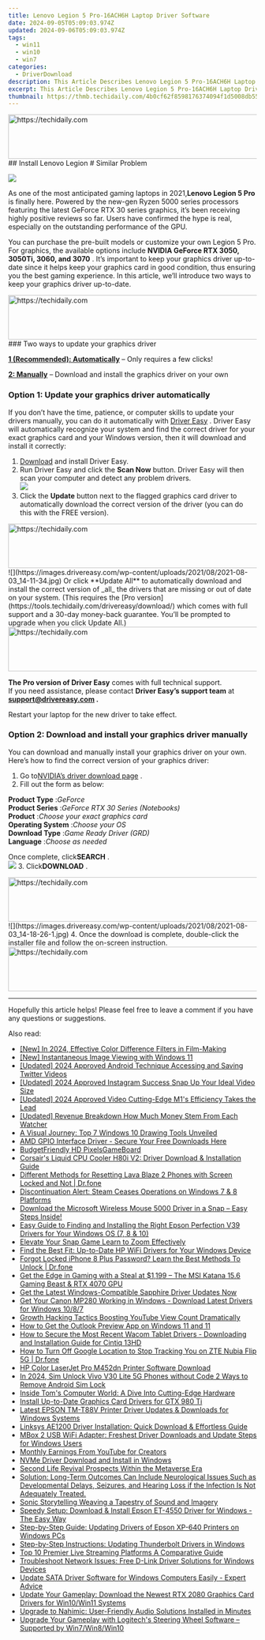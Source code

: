 ```yaml
---
title: Lenovo Legion 5 Pro-16ACH6H Laptop Driver Software
date: 2024-09-05T05:09:03.974Z
updated: 2024-09-06T05:09:03.974Z
tags:
  - win11
  - win10
  - win7
categories:
  - DriverDownload
description: This Article Describes Lenovo Legion 5 Pro-16ACH6H Laptop Driver Software
excerpt: This Article Describes Lenovo Legion 5 Pro-16ACH6H Laptop Driver Software
thumbnail: https://thmb.techidaily.com/4b0cf62f8598176374094f1d5008db55cda943f9c34511f05e37067a05b873ab.jpg
---
```


<!-- affiliate ads begin -->
<a href="https://aligracehair.sjv.io/c/5597632/1934142/19272" target="_top" id="1934142">
  <img src="//a.impactradius-go.com/display-ad/19272-1934142" border="0" alt="https://techidaily.com" width="728" height="90"/>
</a>
<img height="0" width="0" src="https://aligracehair.sjv.io/i/5597632/1934142/19272" style="position:absolute;visibility:hidden;" border="0" />
<!-- affiliate ads end -->
## Install Lenovo Legion # Similar Problem

![](https://images.drivereasy.com/wp-content/uploads/2021/08/2021-08-03_11-46-03.jpg)

 As one of the most anticipated gaming laptops in 2021,**Lenovo Legion 5 Pro** is finally here. Powered by the new-gen Ryzen 5000 series processors featuring the latest GeForce RTX 30 series graphics, it’s been receiving highly positive reviews so far. Users have confirmed the hype is real, especially on the outstanding performance of the GPU.

 You can purchase the pre-built models or customize your own Legion 5 Pro. For graphics, the available options include **NVIDIA GeForce RTX 3050, 3050Ti, 3060, and 3070** . It’s important to keep your graphics driver up-to-date since it helps keep your graphics card in good condition, thus ensuring you the best gaming experience. In this article, we’ll introduce two ways to keep your graphics driver up-to-date.

<!-- affiliate ads begin -->
<a href="https://appsumo.8odi.net/c/5597632/2002019/7443" target="_top" id="2002019">
  <img src="//a.impactradius-go.com/display-ad/7443-2002019" border="0" alt="https://techidaily.com" width="728" height="90"/>
</a>
<img height="0" width="0" src="https://appsumo.8odi.net/i/5597632/2002019/7443" style="position:absolute;visibility:hidden;" border="0" />
<!-- affiliate ads end -->
### Two ways to update your graphics driver

**[1 (Recommended): Automatically](https://www.drivereasy.com/knowledge/lenovo-legion-5-pro-driver-download/#option1)**  – Only requires a few clicks!

**[2: Manually](https://tools.techidaily.com/drivereasy/download/)**  – Download and install the graphics driver on your own

### Option 1: Update your graphics driver automatically

 If you don’t have the time, patience, or computer skills to update your drivers manually, you can do it automatically with [Driver Easy](https://tools.techidaily.com/drivereasy/download/) . Driver Easy will automatically recognize your system and find the correct driver for your exact graphics card and your Windows version, then it will download and install it correctly:

1. [Download](https://tools.techidaily.com/drivereasy/download/) and install Driver Easy.
2. Run Driver Easy and click the **Scan Now** button. Driver Easy will then scan your computer and detect any problem drivers.  
![](https://images.drivereasy.com/wp-content/uploads/2021/08/2021-08-03_11-58-11.jpg)
3. Click the **Update**  button next to the flagged graphics card driver to automatically download the correct version of the driver (you can do this with the FREE version).  
<!-- affiliate ads begin -->
<a href="https://imp.i357552.net/c/5597632/1001453/11832" target="_top" id="1001453">
  <img src="//a.impactradius-go.com/display-ad/11832-1001453" border="0" alt="https://techidaily.com" width="728" height="90"/>
</a>
<img height="0" width="0" src="https://imp.i357552.net/i/5597632/1001453/11832" style="position:absolute;visibility:hidden;" border="0" />
<!-- affiliate ads end -->
![](https://images.drivereasy.com/wp-content/uploads/2021/08/2021-08-03_14-11-34.jpg)  
 Or click **Update All** to automatically download and install the correct version of _all_ the drivers that are missing or out of date on your system. (This requires the [Pro version](https://tools.techidaily.com/drivereasy/download/) which comes with full support and a 30-day money-back guarantee. You’ll be prompted to upgrade when you click Update All.)
<!-- affiliate ads begin -->
<a href="https://aligracehair.sjv.io/c/5597632/1918703/19272" target="_top" id="1918703">
  <img src="//a.impactradius-go.com/display-ad/19272-1918703" border="0" alt="https://techidaily.com" width="728" height="90"/>
</a>
<img height="0" width="0" src="https://aligracehair.sjv.io/i/5597632/1918703/19272" style="position:absolute;visibility:hidden;" border="0" />
<!-- affiliate ads end -->

**The Pro version of Driver Easy** comes with full technical support.  
 If you need assistance, please contact **Driver Easy’s support team** at **[support@drivereasy.com](https://tools.techidaily.com/drivereasy/download/) .**

Restart your laptop for the new driver to take effect.

### Option 2: Download and install your graphics driver manually

 You can download and manually install your graphics driver on your own. Here’s how to find the correct version of your graphics driver:

1. Go to[NVIDIA’s driver download page](https://tools.techidaily.com/drivereasy/download/) .
2. Fill out the form as below:  

**Product Type** :_GeForce_  
**Product Series** :_GeForce RTX 30 Series (Notebooks)_  
**Product** :_Choose your exact graphics card_  
**Operating System** :_Choose your OS_  
**Download Type** :_Game Ready Driver (GRD)_  
**Language** :_Choose as needed_  

 Once complete, click**SEARCH** .  
![](https://images.drivereasy.com/wp-content/uploads/2021/08/2021-08-03_12-22-35.jpg)
3. Click**DOWNLOAD** .  
<!-- affiliate ads begin -->
<a href="https://appsumo.8odi.net/c/5597632/2052060/7443" target="_top" id="2052060">
  <img src="//a.impactradius-go.com/display-ad/7443-2052060" border="0" alt="https://techidaily.com" width="728" height="90"/>
</a>
<img height="0" width="0" src="https://appsumo.8odi.net/i/5597632/2052060/7443" style="position:absolute;visibility:hidden;" border="0" />
<!-- affiliate ads end -->
![](https://images.drivereasy.com/wp-content/uploads/2021/08/2021-08-03_14-18-26-1.jpg)
4. Once the download is complete, double-click the installer file and follow the on-screen instruction.
<!-- affiliate ads begin -->
<a href="https://appsumo.8odi.net/c/5597632/2049383/7443" target="_top" id="2049383">
  <img src="//a.impactradius-go.com/display-ad/7443-2049383" border="0" alt="https://techidaily.com" width="728" height="90"/>
</a>
<img height="0" width="0" src="https://appsumo.8odi.net/i/5597632/2049383/7443" style="position:absolute;visibility:hidden;" border="0" />
<!-- affiliate ads end -->

---

 Hopefully this article helps! Please feel free to leave a comment if you have any questions or suggestions.

<ins class="adsbygoogle"
     style="display:block"
     data-ad-format="autorelaxed"
     data-ad-client="ca-pub-7571918770474297"
     data-ad-slot="1223367746"></ins>



<ins class="adsbygoogle"
     style="display:block"
     data-ad-client="ca-pub-7571918770474297"
     data-ad-slot="8358498916"
     data-ad-format="auto"
     data-full-width-responsive="true"></ins>

<span class="atpl-alsoreadstyle">Also read:</span>
<div><ul>
<li><a href="https://eaxpv-info.techidaily.com/new-in-2024-effective-color-difference-filters-in-film-making/"><u>[New] In 2024, Effective Color Difference Filters in Film-Making</u></a></li>
<li><a href="https://extra-approaches.techidaily.com/new-instantaneous-image-viewing-with-windows-11/"><u>[New] Instantaneous Image Viewing with Windows 11</u></a></li>
<li><a href="https://twitter-videos.techidaily.com/updated-2024-approved-android-technique-accessing-and-saving-twitter-videos/"><u>[Updated] 2024 Approved  Android Technique  Accessing and Saving Twitter Videos</u></a></li>
<li><a href="https://instagram-videos.techidaily.com/updated-2024-approved-instagram-success-snap-up-your-ideal-video-size/"><u>[Updated] 2024 Approved  Instagram Success  Snap Up Your Ideal Video Size</u></a></li>
<li><a href="https://fox-hovers.techidaily.com/updated-2024-approved-video-cutting-edge-m1s-efficiency-takes-the-lead/"><u>[Updated] 2024 Approved  Video Cutting-Edge  M1's Efficiency Takes the Lead</u></a></li>
<li><a href="https://youtube-blog.techidaily.com/ed-revenue-breakdown-how-much-money-stem-from-each-watcher/"><u>[Updated] Revenue Breakdown  How Much Money Stem From Each Watcher</u></a></li>
<li><a href="https://windows11.techidaily.com/a-visual-journey-top-7-windows-10-drawing-tools-unveiled/"><u>A Visual Journey: Top 7 Windows 10 Drawing Tools Unveiled</u></a></li>
<li><a href="https://driver-download.techidaily.com/amd-gpio-interface-driver-secure-your-free-downloads-here/"><u>AMD GPIO Interface Driver - Secure Your Free Downloads Here</u></a></li>
<li><a href="https://games-able.techidaily.com/budgetfriendly-hd-pixelsgameboard/"><u>BudgetFriendly HD PixelsGameBoard</u></a></li>
<li><a href="https://driver-download.techidaily.com/corsairs-liquid-cpu-cooler-h80i-v2-driver-download-and-installation-guide/"><u>Corsair's Liquid CPU Cooler H80i V2: Driver Download & Installation Guide</u></a></li>
<li><a href="https://techidaily.com/different-methods-for-resetting-lava-blaze-2-phones-with-screen-locked-and-not-drfone-by-drfone-reset-android-reset-android/"><u>Different Methods for Resetting Lava Blaze 2 Phones with Screen Locked and Not | Dr.fone</u></a></li>
<li><a href="https://blog-min.techidaily.com/discontinuation-alert-steam-ceases-operations-on-windows-7-and-8-platforms/"><u>Discontinuation Alert: Steam Ceases Operations on Windows 7 & 8 Platforms</u></a></li>
<li><a href="https://driver-download.techidaily.com/download-the-microsoft-wireless-mouse-5000-driver-in-a-snap-easy-steps-inside/"><u>Download the Microsoft Wireless Mouse 5000 Driver in a Snap – Easy Steps Inside!</u></a></li>
<li><a href="https://driver-download.techidaily.com/easy-guide-to-finding-and-installing-the-right-epson-perfection-v39-drivers-for-your-windows-os-7-8-and-10/"><u>Easy Guide to Finding and Installing the Right Epson Perfection V39 Drivers for Your Windows OS (7, 8 & 10)</u></a></li>
<li><a href="https://extra-resources.techidaily.com/elevate-your-snap-game-learn-to-zoom-effectively/"><u>Elevate Your Snap Game  Learn to Zoom Effectively</u></a></li>
<li><a href="https://driver-download.techidaily.com/find-the-best-fit-up-to-date-hp-wifi-drivers-for-your-windows-device/"><u>Find the Best Fit: Up-to-Date HP WiFi Drivers for Your Windows Device</u></a></li>
<li><a href="https://iphone-unlock.techidaily.com/forgot-locked-iphone-8-plus-password-learn-the-best-methods-to-unlock-drfone-by-drfone-ios/"><u>Forgot Locked iPhone 8 Plus Password? Learn the Best Methods To Unlock | Dr.fone</u></a></li>
<li><a href="https://hardware-updates.techidaily.com/1723862737018-get-the-edge-in-gaming-with-a-steal-at-1199-the-msi-katana-156-gaming-beast-and-rtx-4070-gpu/"><u>Get the Edge in Gaming with a Steal at $1,199 – The MSI Katana 15.6 Gaming Beast & RTX 4070 GPU</u></a></li>
<li><a href="https://driver-download.techidaily.com/get-the-latest-windows-compatible-sapphire-driver-updates-now/"><u>Get the Latest Windows-Compatible Sapphire Driver Updates Now</u></a></li>
<li><a href="https://driver-download.techidaily.com/get-your-canon-mp280-working-in-windows-download-latest-drivers-for-windows-1087/"><u>Get Your Canon MP280 Working in Windows - Download Latest Drivers for Windows 10/8/7</u></a></li>
<li><a href="https://extra-information.techidaily.com/growth-hacking-tactics-boosting-youtube-view-count-dramatically/"><u>Growth Hacking Tactics  Boosting YouTube View Count Dramatically</u></a></li>
<li><a href="https://win11.techidaily.com/how-to-get-the-outlook-preview-app-on-windows-11-and-11/"><u>How to Get the Outlook Preview App on Windows 11 and 11</u></a></li>
<li><a href="https://driver-download.techidaily.com/how-to-secure-the-most-recent-wacom-tablet-drivers-downloading-and-installation-guide-for-cintiq-13hd/"><u>How to Secure the Most Recent Wacom Tablet Drivers - Downloading and Installation Guide for Cintiq 13HD</u></a></li>
<li><a href="https://android-location-track.techidaily.com/how-to-turn-off-google-location-to-stop-tracking-you-on-zte-nubia-flip-5g-drfone-by-drfone-virtual-android/"><u>How to Turn Off Google Location to Stop Tracking You on ZTE Nubia Flip 5G | Dr.fone</u></a></li>
<li><a href="https://driver-download.techidaily.com/hp-color-laserjet-pro-m452dn-printer-software-download/"><u>HP Color LaserJet Pro M452dn Printer Software Download</u></a></li>
<li><a href="https://sim-unlock.techidaily.com/in-2024-sim-unlock-vivo-v30-lite-5g-phones-without-code-2-ways-to-remove-android-sim-lock-by-drfone-android/"><u>In 2024, Sim Unlock Vivo V30 Lite 5G Phones without Code 2 Ways to Remove Android Sim Lock</u></a></li>
<li><a href="https://hardware-tips.techidaily.com/inside-toms-computer-world-a-dive-into-cutting-edge-hardware/"><u>Inside Tom's Computer World: A Dive Into Cutting-Edge Hardware</u></a></li>
<li><a href="https://driver-download.techidaily.com/install-up-to-date-graphics-card-drivers-for-gtx-980-ti/"><u>Install Up-to-Date Graphics Card Drivers for GTX 980 Ti</u></a></li>
<li><a href="https://driver-download.techidaily.com/latest-epson-tm-t88v-printer-driver-updates-and-downloads-for-windows-systems/"><u>Latest EPSON TM-T88V Printer Driver Updates & Downloads for Windows Systems</u></a></li>
<li><a href="https://driver-download.techidaily.com/linksys-ae1200-driver-installation-quick-download-and-effortless-guide/"><u>Linksys AE1200 Driver Installation: Quick Download & Effortless Guide</u></a></li>
<li><a href="https://driver-download.techidaily.com/mbox-2-usb-wifi-adapter-freshest-driver-downloads-and-update-steps-for-windows-users/"><u>MBox 2 USB WiFi Adapter: Freshest Driver Downloads and Update Steps for Windows Users</u></a></li>
<li><a href="https://youtube-sure.techidaily.com/ly-earnings-from-youtube-for-creators/"><u>Monthly Earnings From YouTube for Creators</u></a></li>
<li><a href="https://driver-download.techidaily.com/nvme-driver-download-and-install-in-windows/"><u>NVMe Driver Download and Install in Windows</u></a></li>
<li><a href="https://facebook.techidaily.com/second-life-revival-prospects-within-the-metaverse-era/"><u>Second Life Revival Prospects Within the Metaverse Era</u></a></li>
<li><a href="https://driver-download.techidaily.com/solution-long-term-outcomes-can-include-neurological-issues-such-as-developmental-delays-seizures-and-hearing-loss-if-the-infection-is-not-adequately-treate333/"><u>Solution: Long-Term Outcomes Can Include Neurological Issues Such as Developmental Delays, Seizures, and Hearing Loss if the Infection Is Not Adequately Treated.</u></a></li>
<li><a href="https://voice-adjusting.techidaily.com/sonic-storytelling-weaving-a-tapestry-of-sound-and-imagery/"><u>Sonic Storytelling Weaving a Tapestry of Sound and Imagery</u></a></li>
<li><a href="https://driver-download.techidaily.com/speedy-setup-download-and-install-epson-et-4550-driver-for-windows-the-easy-way/"><u>Speedy Setup: Download & Install Epson ET-4550 Driver for Windows - The Easy Way</u></a></li>
<li><a href="https://driver-download.techidaily.com/step-by-step-guide-updating-drivers-of-epson-xp-640-printers-on-windows-pcs/"><u>Step-by-Step Guide: Updating Drivers of Epson XP-640 Printers on Windows PCs</u></a></li>
<li><a href="https://driver-download.techidaily.com/step-by-step-instructions-updating-thunderbolt-drivers-in-windows/"><u>Step-by-Step Instructions: Updating Thunderbolt Drivers in Windows</u></a></li>
<li><a href="https://extra-tips.techidaily.com/top-10-premier-live-streaming-platforms-a-comparative-guide/"><u>Top 10 Premier Live Streaming Platforms  A Comparative Guide</u></a></li>
<li><a href="https://driver-download.techidaily.com/troubleshoot-network-issues-free-d-link-driver-solutions-for-windows-devices/"><u>Troubleshoot Network Issues: Free D-Link Driver Solutions for Windows Devices</u></a></li>
<li><a href="https://driver-download.techidaily.com/update-sata-driver-software-for-windows-computers-easily-expert-advice/"><u>Update SATA Driver Software for Windows Computers Easily - Expert Advice</u></a></li>
<li><a href="https://driver-download.techidaily.com/update-your-gameplay-download-the-newest-rtx-2080-graphics-card-drivers-for-win10win11-systems/"><u>Update Your Gameplay: Download the Newest RTX 2080 Graphics Card Drivers for Win10/Win11 Systems</u></a></li>
<li><a href="https://driver-download.techidaily.com/upgrade-to-nahimic-user-friendly-audio-solutions-installed-in-minutes/"><u>Upgrade to Nahimic: User-Friendly Audio Solutions Installed in Minutes</u></a></li>
<li><a href="https://driver-download.techidaily.com/upgrade-your-gameplay-with-logitechs-steering-wheel-software-supported-by-win7win8win10/"><u>Upgrade Your Gameplay with Logitech's Steering Wheel Software – Supported by Win7/Win8/Win10</u></a></li>
</ul></div>
